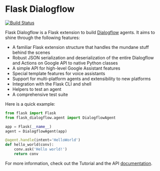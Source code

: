 # Flask Dialogflow
[![Build Status](https://travis-ci.com/ONSEIGmbH/flask-dialogflow.svg?branch=master)](https://travis-ci.com/ONSEIGmbH/flask-dialogflow)

Flask Dialogflow is a Flask extension to build [Dialogflow](https://dialogflow.com/)
agents. It aims to shine through the following features:

* A familiar Flask extension structure that handles the mundane stuff behind
  the scenes
* Robust JSON serialization and deserialization of the entire Dialogflow and
  Actions on Google API to native Python classes
* A simple API for high-level Google Assistant features
* Special template features for voice assistants
* Support for multi-platform agents and extensibility to new platforms
* Integration with the Flask CLI and shell
* Helpers to test an agent
* A comprehensive test suite

Here is a quick example:

```python
from flask import Flask
from flask_dialogflow.agent import DialogflowAgent

app = Flask(__name__)
agent = DialogflowAgent(app)

@agent.handle(intent='HelloWorld')
def hello_world(conv):
    conv.ask('Hello world!')
    return conv
```

For more information, check out the Tutorial and the API [documentation](https://flask-dialogflow.readthedocs.io/en/latest/).
